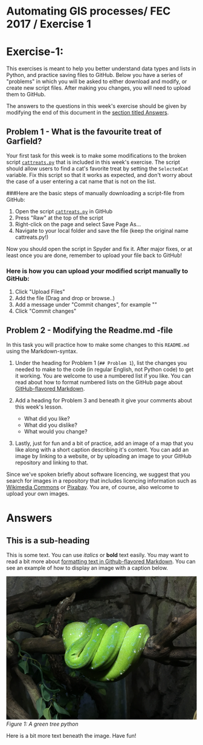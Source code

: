 # Automating GIS processes/ FEC 2017 / Exercise 1

# Exercise-1:

This exercises is meant to help you better understand data types and lists in Python, and practice saving files to GitHub.
Below you have a series of "problems" in which you will be asked to either download and modify, or create new script files.
After making you changes, you will need to upload them to GitHub.

The answers to the questions in this week's exercise should be given by modifying the end of this document in the [section titled Answers](#answers).

## Problem 1 - What is the favourite treat of Garfield?

Your first task for this week is to make some modifications to the broken script [`cattreats.py`](cattreats.py) that is included in this week's exercise.
The script should allow users to find a cat's favorite treat by setting the `SelectedCat` variable.
Fix this script so that it works as expected, and don't worry about the case of a user entering a cat name that is not on the list.

###Here are the basic steps of manually downloading a script-file from GitHub:
1. Open the script [`cattreats.py`](cattreats.py) in GitHub
2. Press "Raw" at the top of the script
3. Right-click on the page and select Save Page As...
4. Navigate to your local folder and save the file (keep the original name cattreats.py!)

Now you should open the script in Spyder and fix it. After major fixes, or at least once you are done, remember to upload your file back to GitHub!

### Here is how you can upload your modified script manually to GitHub:
1. Click "Upload Files"
2. Add the file (Drag and drop or browse..)
3. Add a message under "Commit changes", for example ""
4. Click "Commit changes"



## Problem 2 - Modifying the Readme.md -file
In this task you will practice how to make some changes to this `README.md` using the Markdown-syntax.

1. Under the heading for Problem 1 (`## Problem 1`), list the changes you needed to make to the code (in regular English, not Python code) to get it working.
You are welcome to use a numbered list if you like. You can read about how to format numbered lists on the GitHub page about [GitHub-flavored Markdown](https://help.github.com/articles/basic-writing-and-formatting-syntax/).


3. Add a heading for Problem 3 and beneath it give your comments about this week's lesson.

    - What did you like?
    - What did you dislike?
    - What would you change?

4. Lastly, just for fun and a bit of practice, add an image of a map that you like along with a short caption describing it's content.
You can add an image by linking to a website, or by uploading an image to your GitHub repository and linking to that.

Since we've spoken briefly about software licencing, we suggest that you search for images in a repository that includes licencing information such as [Wikimedia Commons](https://commons.wikimedia.org/wiki/Main_Page) or [Pixabay](https://pixabay.com/).
You are, of course, also welcome to upload your own images.


# Answers
## This is a sub-heading
This is some text.
You can use *italics* or **bold** text easily.
You may want to read a bit more about [formatting text in Github-flavored Markdown](https://help.github.com/articles/basic-writing-and-formatting-syntax/).
You can see an example of how to display an image with a caption below.

![Text shown if image does not load](Images/green-tree-python.jpg)<br/>
*Figure 1: A green tree python*

Here is a bit more text beneath the image. Have fun!

